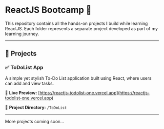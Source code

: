 # ReactJS Bootcamp 🚀

This repository contains all the hands-on projects I build while learning ReactJS. Each folder represents a separate project developed as part of my learning journey.

---

## 📁 Projects

### ✅ ToDoList App

A simple yet stylish To-Do List application built using React, where users can add and view tasks.

🔗 **Live Preview:** [https://reactjs-todolist-one.vercel.app](https://reactjs-todolist-one.vercel.app)

📂 **Project Directory:** `/ToDoList`

---

More projects coming soon...
